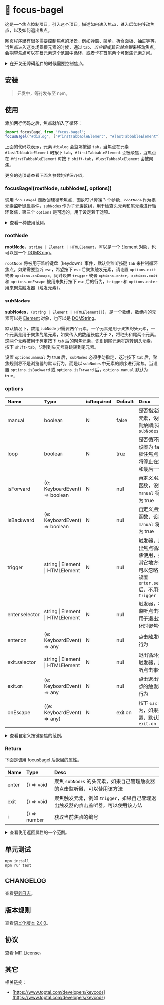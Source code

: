 # 🍩 focus-bagel

这是一个焦点控制项目。引入这个项目，描述如何进入焦点，进入后如何移动焦点，以及如何退出焦点。

<!-- ```
enter-trigger -> cover-container -> sub-items -> exit-trigger
``` -->

网页程序里有很多需要控制焦点的场景，例如弹窗、菜单、折叠面板、抽屉等等，当焦点进入这类场景根元素的时候，通过 `tab`、*方向键*或其它*组合键*来移动焦点，会期望焦点可以在根元素这个范围中循环，或者卡在首尾两个可聚焦元素之间。

<details>
<summary>在开发无障碍组件的时候需要控制焦点。</summary>
例如开发一个模态对话框，对话框的背景应该对所有用户隐藏，对于鼠标用户，鼠标不能访问背景元素，对于键盘用户，键盘不能访问背景元素，对于使用辅助设备的用户，辅助设备也不能访问背景元素。这个仓库可以控制键盘焦点在对话框中循环，避免聚焦到背景元素上。
</details>

## 安装

> 开发中，等待发布至 npm。

## 使用

添加两行代码之后，焦点就陷入了循环：
```javascript
import focusBagel from "focus-bagel";
focusBagel("#dialog", ["#firstTabbableElement", "#lastTabbableElement"]);
```

上面的代码块表示，元素 `#dialog` 会监听按键 `tab`，当焦点在元素 `#lastTabbableElement` 时按下 `tab`，`#firstTabbableElement` 会被聚焦，当焦点在 `#firstTabbableElement` 时按下 `shift-tab`，`#lastTabbableElement` 会被聚焦。

更多的选项请查看下面各参数的详细介绍。

### focusBagel(rootNode, subNodes[, options])

调用 `focusBagel` 函数创建循环焦点，函数可以传递 3 个参数，`rootNode` 作为根元素监听键盘事件，`subNodes` 作为子元素数组，用于检查头元素和尾元素进行循环聚焦，第三个 `options` 是可选的，用于设定若干选项。

<details>
<summary>
查看一种使用范例。
</summary>

```javascript
import focusBagel from "focus-bagel"; // esm 方式引入
// const focusBagel = require("focus-bagel"); // cjs 方式引入

/** 循环焦点的根元素，对话框 */
const dialog = document.getElementById("root");
focusBagel(dialog, ["#head", "#tail"], {
  enter: {
    /** 触发器的选择器字符串，例如“打开”按钮 */
    selector: "#open",
    /** 点击 #open 后的行为 */
    on() {
      dialog.classList.add("opened");
      dialog.classList.remove("closed");
    },
  },
  exit: {
    /** 退出循环焦点的触发器，例如“返回”按钮 */
    selector: "#close",
    /** 点击 #close 后的行为 */
    on() {
      dialog.classList.add("closed");
      dialog.classList.remove("opened");
    },
  }
});
```

您也可以进入[范例文件夹](./examples/run-start/)，通过运行范例文件夹，进行本地预览：

```bash
npm i
npm run start
```

</details>

### rootNode

**rootNode**，`string | Element | HTMLElement`，可以是一个 [Element](https://developer.mozilla.org/zh-CN/docs/Web/API/Element) 对象，也可以是一个 [DOMString](https://developer.mozilla.org/zh-CN/docs/Web/JavaScript/Reference/Global_Objects/String)。

`rootNode` 将被用于监听键盘（keydown）事件，默认会监听按键 `tab` 来控制循环焦点。如果需要监听 `esc`，希望按下 `esc` 后聚焦触发元素，请设置 `options.exit` 或者 `options.onEscape`，同时设置 `trigger` 或者 `options.enter`，`options.exit` 和 `options.onEscape` 被用来执行按下 `esc` 后的行为，`trigger` 和 `options.enter` 用来聚焦触发器（触发元素）。

### subNodes

**subNodes**，`(string | Element | HTMLElement)[]`，是一个数组，数组内的元素可以是 [Element](https://developer.mozilla.org/zh-CN/docs/Web/API/Element) 对象，也可以是 [DOMString](https://developer.mozilla.org/zh-CN/docs/Web/JavaScript/Reference/Global_Objects/String)。

默认情况下，数组 `subNode` 只需要两个元素，一个元素是用于聚焦的头元素，一个元素是用于聚焦的尾元素，如果传入的数组长度大于 2，将取头和尾两个元素。这两个元素被用于确定按下 `tab` 后的聚焦元素，识别到尾元素将跳转到头元素，按下 `shift-tab`，识别到头元素将跳转到尾元素。

设置 `options.manual` 为 true 后，`subNodes` 必须手动指定，这时按下 `tab` 后，聚焦规则将不是浏览器的默认行为，而是以 `subNodes` 中元素的顺序进行聚焦。当设置 `options.isBackward` 或 `options.isForward` 后，`options.manual` 默认为 true。

### options

| Name | Type | isRequired | Default | Desc |
|:--|:--|:--|:--|:--|
| manual | boolean | N | false | 是否指定聚焦的元素，设置 true 则按顺序聚焦 `subNodes` |
| loop | boolean | N | true | 是否循环聚焦，设置为 false，锁住焦点，焦点将停止在第一个和最后一个元素 |
| isForward | (e: KeyboardEvent) => boolean | N | null | 自定义*前进*焦点函数，设置后，`manual` 将默认为 true |
| isBackward | (e: KeyboardEvent) => boolean | N | null | 自定义*后退*焦点函数，设置后，`manual` 将默认为 true |
| trigger | string \| Element \| HTMLElement | N | null | 触发器，用于退出焦点循环时聚焦使用，如果在其它地方设置，可以忽略，例如设置 `enter.selector` 后，不用设置 `trigger` |
| enter.selector | string \| Element \| HTMLElement | N | null | 触发器，将用于监听点击事件，用于退出焦点循环时聚焦使用 |
| enter.on | (e: KeyboardEvent) => any | N | null | 点击触发器后的行为 |
| exit.selector | string \| Element \| HTMLElement | N | null | 退出循环焦点的触发器，用于监听点击事件 |
| exit.on | (e: KeyboardEvent) => any | N | null | 点击退出循环焦点的触发器后的行为 |
| onEscape | ((e: KeyboardEvent) => any) | N | exit.on | 按下 `esc` 的行为，如果未设置，默认取 `exit.on` |

<details>
<summary>
查看自定义按键聚焦的范例。
</summary>

下面的代码演示了使用 `→`、`↓` 和 `ctrl-n` 完成前进焦点，使用 `←`、`↑` 和 `ctrl-p` 完成后退焦点：
```javascript
import focusBagel from "focus-bagel";

const dialog = document.getElementById("dialog");

const isForward = e => (
  (e.ctrlKey && e.key === "n") ||
  e.key === "ArrowRight" ||
  e.key === "ArrowDown");

const isBackward = e => (
  (e.ctrlKey && e.key === "p") ||
  e.key === "ArrowTop" ||
  e.key === "ArrowLeft");

focusBagel(dialog, ["#head", "#second", "#tail"], {
  enter: {
    selector: "#open",
    on() {
      dialog.classList.add("openedDialog");
      dialog.classList.remove("closedDialog");
    },
  },
  exit: {
    selector: "#close",
    on() {
      dialog.classList.remove("openedDialog");
      dialog.classList.add("closedDialog");
    },
  },
  isForward, // <----- 自定义*前进*焦点的配置项
  isBackward, // <---- 自定义*后退*焦点的配置项
});
```

</details>

### Return

下面是调用 focusBagel 后返回的属性。

| Name | Type | Desc |
|:--|:--|:--|
| enter | () => void | 聚焦 `subNodes` 的头元素，如果自己管理触发器的点击监听器，可以使用该方法 |
| exit | () => void | 聚焦触发元素，例如 `trigger`，如果自己管理退出触发器的点击监听器，可以使用该方法 |
| i | () => number | 获取当前焦点的编号 |

<details>
<summary>
查看使用返回属性的一个范例。
</summary>

```javascript
import focusBagel from "focus-bagel";

const dialog = document.getElementById("dialog");
const openBtn = document.getElementById("#open");
const closeBtn = document.getElementById("#close");

const focusBagel = focusBagel(dialog, ["#head", "#tail"]);

openBtn.addEventListener("click", e => {
  dialog.classList.add("openedDialog");
  dialog.classList.remove("closedDialog");
  focusBagel.enter(); // 聚焦 #head
})

closeBtn.addEventListener("click", e => {
  dialog.classList.remove("openedDialog");
  dialog.classList.add("closedDialog");
  focusBagel.exit(); // 聚焦 #dialog
})
```

</details>

## 单元测试

```bash
npm install
npm run test
```

## CHANGELOG

查看[更新日志](./CHANGELOG.md)。

## 版本规则

查看[语义化版本 2.0.0](https://semver.org/lang/zh-CN/)。

## 协议

查看 [MIT License](./LICENSE)。

## 其它

相关链接：
- [https://www.toptal.com/developers/keycode](https://www.toptal.com/developers/keycode)